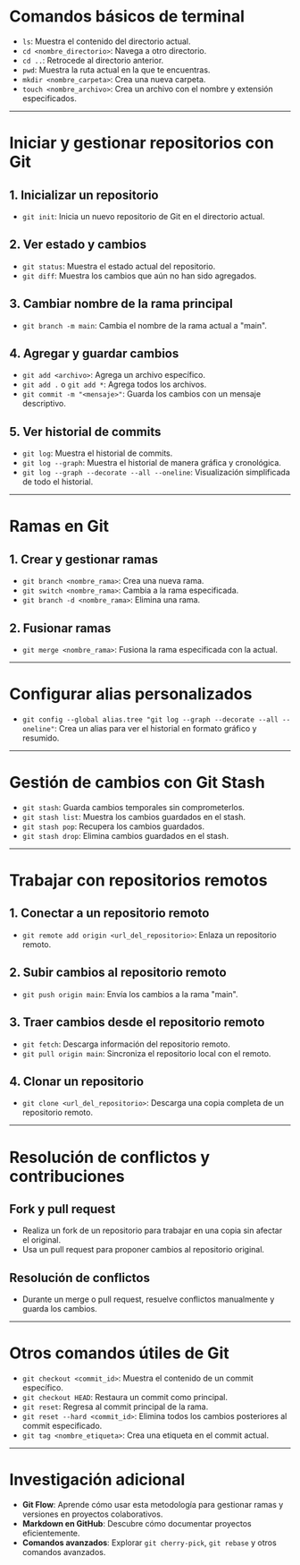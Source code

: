 # Comandos básicos de terminal  
- `ls`: Muestra el contenido del directorio actual.  
- `cd <nombre_directorio>`: Navega a otro directorio.  
- `cd ..`: Retrocede al directorio anterior.  
- `pwd`: Muestra la ruta actual en la que te encuentras.  
- `mkdir <nombre_carpeta>`: Crea una nueva carpeta.  
- `touch <nombre_archivo>`: Crea un archivo con el nombre y extensión especificados.  

---

# Iniciar y gestionar repositorios con Git  
## 1. Inicializar un repositorio  
- `git init`: Inicia un nuevo repositorio de Git en el directorio actual.  

## 2. Ver estado y cambios  
- `git status`: Muestra el estado actual del repositorio.  
- `git diff`: Muestra los cambios que aún no han sido agregados.  

## 3. Cambiar nombre de la rama principal  
- `git branch -m main`: Cambia el nombre de la rama actual a "main".  

## 4. Agregar y guardar cambios  
- `git add <archivo>`: Agrega un archivo específico.  
- `git add .` o `git add *`: Agrega todos los archivos.  
- `git commit -m "<mensaje>"`: Guarda los cambios con un mensaje descriptivo.  

## 5. Ver historial de commits  
- `git log`: Muestra el historial de commits.  
- `git log --graph`: Muestra el historial de manera gráfica y cronológica.  
- `git log --graph --decorate --all --oneline`: Visualización simplificada de todo el historial.  

---

# Ramas en Git  
## 1. Crear y gestionar ramas  
- `git branch <nombre_rama>`: Crea una nueva rama.  
- `git switch <nombre_rama>`: Cambia a la rama especificada.  
- `git branch -d <nombre_rama>`: Elimina una rama.  

## 2. Fusionar ramas  
- `git merge <nombre_rama>`: Fusiona la rama especificada con la actual.  

---

# Configurar alias personalizados  
- `git config --global alias.tree "git log --graph --decorate --all --oneline"`: Crea un alias para ver el historial en formato gráfico y resumido.  

---

# Gestión de cambios con Git Stash  
- `git stash`: Guarda cambios temporales sin comprometerlos.  
- `git stash list`: Muestra los cambios guardados en el stash.  
- `git stash pop`: Recupera los cambios guardados.  
- `git stash drop`: Elimina cambios guardados en el stash.  

---

# Trabajar con repositorios remotos  
## 1. Conectar a un repositorio remoto  
- `git remote add origin <url_del_repositorio>`: Enlaza un repositorio remoto.  

## 2. Subir cambios al repositorio remoto  
- `git push origin main`: Envía los cambios a la rama "main".  

## 3. Traer cambios desde el repositorio remoto  
- `git fetch`: Descarga información del repositorio remoto.  
- `git pull origin main`: Sincroniza el repositorio local con el remoto.  

## 4. Clonar un repositorio  
- `git clone <url_del_repositorio>`: Descarga una copia completa de un repositorio remoto.  

---

# Resolución de conflictos y contribuciones  
## Fork y pull request  
- Realiza un fork de un repositorio para trabajar en una copia sin afectar el original.  
- Usa un pull request para proponer cambios al repositorio original.  

## Resolución de conflictos  
- Durante un merge o pull request, resuelve conflictos manualmente y guarda los cambios.  

---

# Otros comandos útiles de Git  
- `git checkout <commit_id>`: Muestra el contenido de un commit específico.  
- `git checkout HEAD`: Restaura un commit como principal.  
- `git reset`: Regresa al commit principal de la rama.  
- `git reset --hard <commit_id>`: Elimina todos los cambios posteriores al commit especificado.  
- `git tag <nombre_etiqueta>`: Crea una etiqueta en el commit actual.  

---

# Investigación adicional  
- **Git Flow**: Aprende cómo usar esta metodología para gestionar ramas y versiones en proyectos colaborativos.  
- **Markdown en GitHub**: Descubre cómo documentar proyectos eficientemente.  
- **Comandos avanzados**: Explorar `git cherry-pick`, `git rebase` y otros comandos avanzados.  

